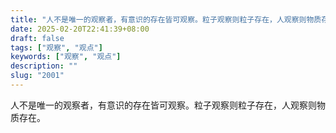 ```yaml
---
title: "人不是唯一的观察者，有意识的存在皆可观察。粒子观察则粒子存在，人观察则物质存在。"
date: 2025-02-20T22:41:39+08:00
draft: false
tags: ["观察", "观点"]
keywords: ["观察", "观点"]
description: ""
slug: "2001"
---
```


人不是唯一的观察者，有意识的存在皆可观察。粒子观察则粒子存在，人观察则物质存在。